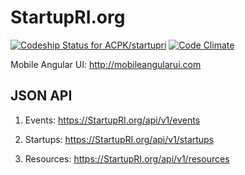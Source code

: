 StartupRI.org
=========

[ ![Codeship Status for ACPK/startupri](https://codeship.io/projects/bdc4cb20-346d-0132-72ab-1a780c605d7c/status)](https://codeship.io/projects/40764)    [![Code Climate](https://codeclimate.com/github/ACPK/startupri/badges/gpa.svg)](https://codeclimate.com/github/ACPK/startupri)

Mobile Angular UI: http://mobileangularui.com

## JSON API

1. Events:  https://StartupRI.org/api/v1/events

2. Startups:  https://StartupRI.org/api/v1/startups

3. Resources:  https://StartupRI.org/api/v1/resources